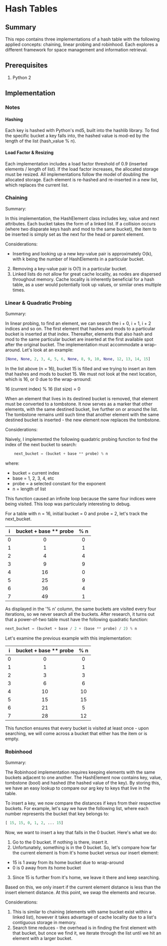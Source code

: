 # Hash Tables

## Summary

This repo contains three implementations of a hash table with the following applied concepts: chaining, linear probing and robinhood. Each explores a different framework for space management and information retrieval.

## Prerequisites

1. Python 2

## Implementation

### Notes

#### Hashing

Each key is hashed with Python's md5, built into the hashlib library. To find the specific bucket a key falls into, the hashed value is mod-ed by the length of the list (hash_value % n).

#### Load Factor & Resizing

Each implementation includes a load factor threshold of 0.9 (inserted elements / length of list). If the load factor increases, the allocated storage must be resized. All implementations follow the model of doubling the allocated storage. Each element is re-hashed and re-inserted in a new list, which replaces the current list.

### Chaining

Summary:

In this implementation, the HashElement class includes key, value and next attributes. Each bucket takes the form of a linked list. If a collision occurs (where two disparate keys hash and mod to the same bucket), the item to be inserted is simply set as the next for the head or parent element.

Considerations:

- Inserting and looking up a new key-value pair is approximately O(k), with k being the number of HashElements in a particular bucket.
2) Removing a key-value pair is O(1) in a particular bucket.
3) Linked lists do not allow for great cache locality, as nodes are dispersed throughout memory. Cache locality is inherently beneficial for a hash table, as a user would potentially look up values, or similar ones multiple times.

### Linear & Quadratic Probing

Summary:

In linear probing, to find an element, we can search the i + 0, i + 1, i + 2 indices and so on. The first element that hashes and mods to a particular bucket is inserted at that index. Thereafter, elements that also hash and mod to the same particular bucket are inserted at the first available spot after the original bucket. The implementation must accommodate a wrap-around. Let's look at an example:

```python
[None, None, 2, 3, 4, 5, 6, None, 8, 9, 10, None, 12, 13, 14, 15]
```

In the list above (n = 16), bucket 15 is filled and we trying to insert an item that hashes and mods to bucket 15. We must not look at the next location, which is 16, or 0 due to the wrap-arround:

  16 (current index)  % 16 (list size) = 0

When an element that lives in its destined bucket is removed, that element must be converted to a tombstone. It now serves as a marker that other elements, with the same destined bucket, live further on or around the list. The tombstone remains until such time that another element with the same destined bucket is inserted - the new element now replaces the tombstone.

Considerations:

Naively, I implemented the following quadatric probing function to find the index of the next bucket to search:

```python
    next_bucket = (bucket + base ** probe) % n
```

where:

- bucket = current index
- base = 1, 2, 3, 4, etc
- probe = a selected constant for the exponent
- n = length of list

This function caused an infinite loop because the same four indices were being visited. This loop was particularly interesting to debug.

For a table with n = 16, initial bucket = 0 and probe = 2, let's track the next_bucket.

| i | bucket + base ** probe | % n |
|:-:|:----------------------:|:---:|
| 0 | 0                      | 0   |
| 1 | 1                      | 1   |
| 2 | 4                      | 4   |
| 3 | 9                      | 9   |
| 4 | 16                     | 0   |
| 5 | 25                     | 9   |
| 6 | 36                     | 4   |
| 7 | 49                     | 1   |

As displayed in the '% n' column, the same buckets are visited every four iterations, so we never search all the buckets. After research, it turns out that a power-of-two table must have the following quadratic function:

```python
next_bucket = (bucket + base / 2 + (base ** probe) / 2) % n
```

Let's examine the previous example with this implementation:

| i | bucket + base ** probe | % n |
|:-:|:----------------------:|:---:|
| 0 | 0                      | 0   |
| 1 | 1                      | 1   |
| 2 | 3                      | 3   |
| 3 | 6                      | 6   |
| 4 | 10                     | 10  |
| 5 | 15                     | 15  |
| 6 | 21                     | 5   |
| 7 | 28                     | 12  |

This function ensures that every bucket is visited at least once - upon searching, we will come across a bucket that either has the item or is empty.

### Robinhood

Summary:

The Robinhood implementation requires keeping elements with the same buckets adjacent to one another. The HashElement now contains key, value, tombstone (bool) and hashed (the hashed value of the key). By storing this, we have an easy lookup to compare our arg key to keys that live in the table.

To insert a key, we now compare the distances if keys from their respective buckets. For example, let's say we have the following list, where each number represents the bucket that key belongs to:

```python
[ 15, 15, 0, 1, 2, ... 15]
```

Now, we want to insert a key that falls in the 0 bucket. Here's what we do:
1) Go to the 0 bucket. If nothing is there, insert it.
2) Unfortunately, something is in the 0 bucket. So, let's compare how far the current element is from it's home bucket versus our insert element:
  - 15 is 1 away from its home bucket due to wrap-around
  - 0 is 0 away from its home bucket
3) Since 15 is further from it's home, we leave it there and keep searching.

Based on this, we only insert if the current element distance is less than the insert element distance. At this point, we swap the elements and recurse.

Considerations:

1) This is similar to chaining (elements with same bucket exist within a linked list), however it takes advantage of cache locality due to a list's contiguous storage in memory.
2) Search time reduces - the overhead is in finding the first element with that bucket, but once we find it, we iterate through the list until we hit an element with a larger bucket.
